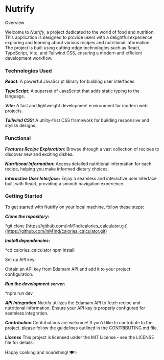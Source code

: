 # Nutrify

Overview

Welcome to *Nutrify*, a project dedicated to the world of food and nutrition. This application is designed to provide users with a delightful experience exploring and learning about various recipes and nutritional information. The project is built using cutting-edge technologies such as React, TypeScript, Vite, and Tailwind CSS, ensuring a modern and efficient development workflow.

### Technologies Used 

***React:*** A powerful JavaScript library for building user interfaces.

***TypeScript:*** A superset of JavaScript that adds static typing to the language.

***Vite:*** A fast and lightweight development environment for modern web projects.

***Tailwind CSS:*** A utility-first CSS framework for building responsive and stylish designs.


### Functional
***Features Recipe Exploration:*** Browse through a vast collection of recipes to discover new and exciting dishes.

***Nutritional Information:*** Access detailed nutritional information for each recipe, helping you make informed dietary choices.

***Interactive User Interface:*** Enjoy a seamless and interactive user interface built with React, providing a smooth navigation experience.

### Getting Started

To get started with Nutrify on your local machine, follow these steps:

***Clone the repository:***

*git clone [https://github.com/InM1nd/calories_calculator.git](https://github.com/InM1nd/calories_calculator.git)

***Install dependencies:***

*cd calories_calculator
npm install

Set up API key:

Obtain an API key from Edamam API and add it to your project configuration.

***Run the development server:***

*npm run dev


***API Integration***
Nutrify utilizes the Edamam API to fetch recipe and nutritional information. Ensure your API key is properly configured for seamless integration.

***Contribution***
Contributions are welcome! If you'd like to contribute to the project, please follow the guidelines outlined in the CONTRIBUTING.md file.

***License***
This project is licensed under the MIT License - see the LICENSE file for details.

Happy cooking and nourishing! 🍽️✨